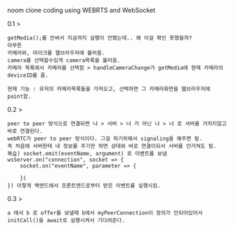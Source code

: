 noom
clone coding using WEBRTS and WebSocket


0.1 >

    getMedia();를 안써서 지금까지 실행이 안됐는데.. 왜 이걸 확인 못했을까?
    아무튼 
    카메라와, 마이크를 웹브라우저에 불러옴.
    camera를 선택할수있게 camera목록을 불러옴.
    카메라 목록에서 카메라를 선택함 > handleCameraChange가 getMedia에 현재 카메라의 deviceID를 줌.

    현재 기능 : 유저의 카메라목록들을 가져오고, 선택하면 그 카메라화면을 웹브라우저에 paint함.


0.2 >


    peer to peer 방식으로 연결되면 나 > 서버 > 너 가 아닌 나 > 너 로 서버를 거치지않고 바로 연결된다.
    webRTC가 peer to peer 방식이다. 그걸 하기위해서 signaling을 해주면 됨.
    즉 처음에 서버한테 내 정보를 주기만 하면 상대와 바로 연결이되서 서버를 안거쳐도 됨.
    복습) socket.emit(eventName, argument) 로 이벤트를 보냄
    wsServer.on("connection", socket => {
        socket.on("eventName", parameter => {

        })
    }) 이렇게 백엔드에서 프론트엔드로부터 받은 이벤트를 실행시킴. 


0.3 >

    
    a 에서 b 로 offer를 보낼때 b에서 myPeerConnection이 정의가 안되어있어서 
    initCall()을 await로 실행시켜서 기다려준다.